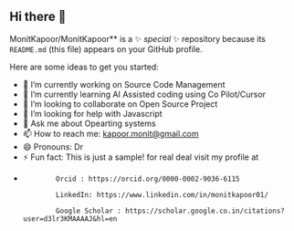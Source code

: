 ## Hi there 👋

MonitKapoor/MonitKapoor** is a ✨ _special_ ✨ repository because its `README.md` (this file) appears on your GitHub profile.

Here are some ideas to get you started:

- 🔭 I’m currently working on Source Code Management
- 🌱 I’m currently learning AI Assisted coding using Co Pilot/Cursor 
- 👯 I’m looking to collaborate on Open Source Project
- 🤔 I’m looking for help with Javascript
- 💬 Ask me about Opearting systems
- 📫 How to reach me: kapoor.monit@gmail.com
- 😄 Pronouns: Dr
- ⚡ Fun fact: This is just a sample! for real deal visit my profile at
- 
              Orcid : https://orcid.org/0000-0002-9036-6115
  
              LinkedIn: https://www.linkedin.com/in/monitkapoor01/
  
              Google Scholar : https://scholar.google.co.in/citations?user=d3lr3KMAAAAJ&hl=en
  
